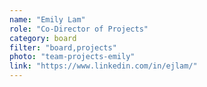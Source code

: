 ```yaml
---
name: "Emily Lam"
role: "Co-Director of Projects"
category: board
filter: "board,projects"
photo: "team-projects-emily"
link: "https://www.linkedin.com/in/ejlam/"
---
```

